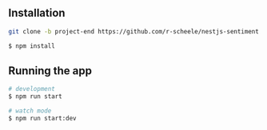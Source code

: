 
## Installation

```bash
git clone -b project-end https://github.com/r-scheele/nestjs-sentiment.git
```
```bash
$ npm install
```

## Running the app

```bash
# development
$ npm run start

# watch mode
$ npm run start:dev
